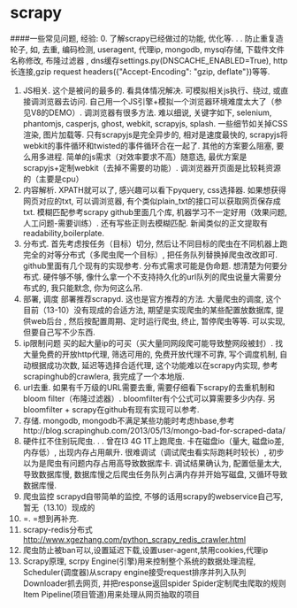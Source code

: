 # scrapy

####一些常见问题, 经验:
0. 了解scrapy已经做过的功能, 优化等. . . 防止重复造轮子, 如, 去重, 编码检测, useragent, 代理ip, mongodb, mysql存储, 下载件文件名称修改, 布隆过滤器 , dns缓存settings.py(DNSCACHE_ENABLED=True), http长连接,gzip request headers({"Accept-Encoding": "gzip, deflate"})等等. 
1. JS相关. 
这个是被问的最多的. 看具体情况解决. 可模拟相关js执行、绕过, 或直接调浏览器去访问. 自己用一个JS引擎+模拟一个浏览器环境难度太大了（参见V8的DEMO）. 
调浏览器有很多方法. 难以细说, 关键字如下, selenium, phantomjs, casperjs, ghost, webkit, scrapyjs, splash. 一些细节如关掉CSS渲染, 图片加载等. 只有scrapyjs是完全异步的, 相对是速度最快的, scrapyjs将webkit的事件循环和twisted的事件循环合在一起了. 其他的方案要么阻塞, 要么用多进程. 简单的js需求（对效率要求不高）随意选, 最优方案是scrapyjs+定制webkit（去掉不需要的功能）. 调浏览器开页面是比较耗资源的（主要是cpu）
2. 内容解析. 
XPATH就可以了, 感兴趣可以看下pyquery, css选择器. 
如果想获得网页对应的txt, 可以调浏览器, 有个类似plain_txt的接口可以获取网页保存成txt. 
模糊匹配参考scrapy github里面几个库, 机器学习不一定好用（效果问题, 人工问题-需要训练）. 还有写些正则去模糊匹配. 
新闻类似的正文提取有readability,boilerplate. 
3. 分布式. 
首先考虑按任务（目标）切分, 然后让不同目标的爬虫在不同机器上跑
完全的对等分布式（多爬虫爬一个目标）, 把任务队列替换掉爬虫改改即可. github里面有几个现有的实现参考. 
分布式需求可能是伪命题. 想清楚为何要分布式. 硬件够不够, 像什么拿一个不支持持久化的url队列的爬虫说量大需要分布式的, 我只能默念, 你为何这么吊. 
4. 部署, 调度
部署推荐scrapyd. 这也是官方推荐的方法. 
大量爬虫的调度, 这个目前（13-10）没有现成的合适方法, 期望是实现爬虫的某些配置放数据库, 提供web后台 , 然后按配置周期、定时运行爬虫, 终止, 暂停爬虫等等. 可以实现, 但要自己写不少东西. 
5. ip限制问题
买的起大量ip的可买（买大量同网段爬可能导致整网段被封）. 
找大量免费的开放http代理, 筛选可用的, 免费开放代理不可靠, 写个调度机制, 自动根据成功次数, 延迟等选择合适代理, 这个功能难以在scrapy内实现, 参考scrapinghub的crawlera, 我完成了一个本地版. 
6. url去重. 
如果有千万级的URL需要去重, 需要仔细看下scrapy的去重机制和bloom filter（布隆过滤器）. bloomfilter有个公式可以算需要多少内存. 另bloomfilter  + scrapy在github有现有实现可以参考. 
7. 存储. 
mongodb, mongodb不满足某些功能时考虑hbase,参考http://blog.scrapinghub.com/2013/05/13/mongo-bad-for-scraped-data/
8. 硬件扛不住别玩爬虫. . . 曾在I3 4G 1T上跑爬虫. 卡在磁盘io（量大, 磁盘io差, 内存低）, 出现内存占用飙升. 很难调试（调试爬虫看实际跑耗时较长）, 初步以为是爬虫有问题内存占用高导致数据库卡. 调试结果确认为, 配置低量太大, 导致数据库慢, 数据库慢之后爬虫任务队列占满内存并开始写磁盘, 又循环导致数据库慢. 
9. 爬虫监控
scrapyd自带简单的监控, 不够的话用scrapy的webservice自己写, 暂无（13.10）现成的
10. =. =想到再补充. 
11. scrapy-redis分布式 http://www.xgezhang.com/python_scrapy_redis_crawler.html
12. 爬虫防止被ban可以,设置延迟下载,设置user-agent,禁用cookies,代理ip
13. Scrapy原理, scrpy Engine(引擎)用来控制整个系统的数据处理流程,
Scheduler(调度器)从scrapy engine接受request排序并列入队列
Downloader抓去网页, 并把response返回spider
Spider定制爬虫爬取的规则
Item Pipeline(项目管道)用来处理从网页抽取的项目

